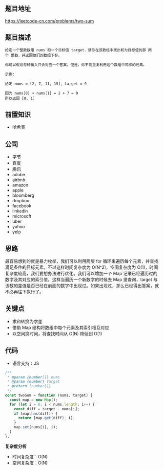 ## 题目地址

https://leetcode-cn.com/problems/two-sum

## 题目描述

```
给定一个整数数组 nums 和一个目标值 target，请你在该数组中找出和为目标值的那 两个 整数，并返回他们的数组下标。

你可以假设每种输入只会对应一个答案。但是，你不能重复利用这个数组中同样的元素。

示例:

给定 nums = [2, 7, 11, 15], target = 9

因为 nums[0] + nums[1] = 2 + 7 = 9
所以返回 [0, 1]
```

## 前置知识

- 哈希表

## 公司

- 字节
- 百度
- 腾讯
- adobe
- airbnb
- amazon
- apple
- bloomberg
- dropbox
- facebook
- linkedin
- microsoft
- uber
- yahoo
- yelp

## 思路

最容易想到的就是暴力枚举，我们可以利用两层 for 循环来遍历每个元素，并查找满足条件的目标元素。不过这样时间复杂度为 O(N^2)，空间复杂度为 O(1)，时间复杂度较高，我们要想办法进行优化。我们可以增加一个 Map 记录已经遍历过的数字及其对应的索引值。这样当遍历一个新数字的时候去 Map 里查询，target 与该数的差值是否已经在前面的数字中出现过。如果出现过，那么已经得出答案，就不必再往下执行了。

## 关键点

- 求和转换为求差
- 借助 Map 结构将数组中每个元素及其索引相互对应
- 以空间换时间，将查找时间从 O(N) 降低到 O(1)

## 代码

- 语言支持：JS

```js
/**
 * @param {number[]} nums
 * @param {number} target
 * @return {number[]}
 */
const twoSum = function (nums, target) {
  const map = new Map();
  for (let i = 0; i < nums.length; i++) {
    const diff = target - nums[i];
    if (map.has(diff)) {
      return [map.get(diff), i];
    }
    map.set(nums[i], i);
  }
};
```

**复杂度分析**

- 时间复杂度：O(N)
- 空间复杂度：O(N)
